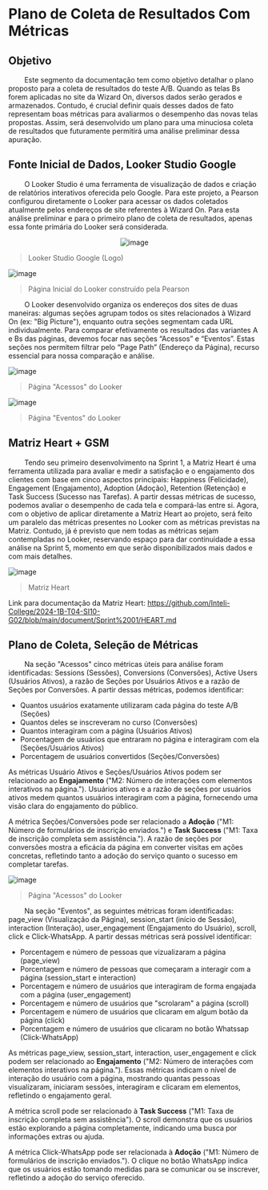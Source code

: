 # Plano de Coleta de Resultados Com Métricas

## Objetivo 

&emsp;&emsp; Este segmento da documentação tem como objetivo detalhar o plano proposto para a coleta de resultados do teste A/B. Quando as telas Bs forem aplicadas no site da Wizard On, diversos dados serão gerados e armazenados. Contudo, é crucial definir quais desses dados de fato representam boas métricas para avaliarmos o desempenho das novas telas propostas. Assim, será desenvolvido um plano para uma minuciosa coleta de resultados que futuramente permitirá uma análise preliminar dessa apuração.


## Fonte Inicial de Dados, Looker Studio Google

&emsp;&emsp; O Looker Studio é uma ferramenta de visualização de dados e criação de relatórios interativos oferecida pelo Google. Para este projeto, a Pearson configurou diretamente o Looker para acessar os dados coletados atualmente pelos endereços de site referentes à Wizard On. Para esta análise preliminar e para o primeiro plano de coleta de resultados, apenas essa fonte primária do Looker será considerada.

<p align="center">
  <img src="https://github.com/joaomtm/Rascunho/assets/99208815/9a79aba1-e097-410e-ae11-f38cbede1b40" alt="image">
</p>

> Looker Studio Google (Logo)


![image](https://github.com/joaomtm/Rascunho/assets/99208815/e1639553-bbcd-457e-bb26-d71c9ad7c49f)

> Página Inicial do Looker construído pela Pearson

&emsp;&emsp; O Looker desenvolvido organiza os endereços dos sites de duas maneiras: algumas seções agrupam todos os sites relacionados à Wizard On (ex: "Big Picture"), enquanto outra seções segmentam cada URL individualmente. Para comparar efetivamente os resultados das variantes A e Bs das páginas, devemos focar nas seções “Acessos” e “Eventos”. Estas seções nos permitem filtrar pelo “Page Path” (Endereço da Página), recurso essencial para nossa comparação e análise.

![image](https://github.com/joaomtm/Rascunho/assets/99208815/3fc103d3-057f-4f7b-999a-ee98035d0b5a)

> Página "Acessos" do Looker


![image](https://github.com/joaomtm/Rascunho/assets/99208815/89092742-9738-4a0c-8f64-39ed422c72e9)

> Página "Eventos" do Looker

## Matriz Heart + GSM

&emsp;&emsp; Tendo seu primeiro desenvolvimento na Sprint 1, a Matriz Heart é uma ferramenta utilizada para avaliar e medir a satisfação e o engajamento dos clientes com base em cinco aspectos principais: Happiness (Felicidade), Engagement (Engajamento), Adoption (Adoção), Retention (Retenção) e Task Success (Sucesso nas Tarefas). A partir dessas métricas de sucesso, podemos avaliar o desempenho de cada tela e compará-las entre si. Agora, com o objetivo de aplicar diretamente a Matriz Heart ao projeto, será feito um paralelo das métricas presentes no Looker com as métricas previstas na Matriz. Contudo, já é previsto que nem todas as métricas sejam contempladas no Looker, reservando espaço para dar continuidade a essa análise na Sprint 5, momento em que serão disponibilizados mais dados e com mais detalhes.

![image](https://github.com/joaomtm/Rascunho/assets/99208815/d6d10b5e-c0a6-46c2-bea7-b100be098fa5)

> Matriz Heart

Link para documentação da Matriz Heart: https://github.com/Inteli-College/2024-1B-T04-SI10-G02/blob/main/document/Sprint%2001/HEART.md


## Plano de Coleta, Seleção de Métricas

&emsp;&emsp; Na seção "Acessos" cinco métricas úteis para análise foram identificadas: Sessions (Sessões), Conversions (Conversões), Active Users (Usuários Ativos), a razão de Seções por Usuários Ativos e a razão de Seções por Conversões. A partir dessas métricas, podemos identificar:
- Quantos usuários exatamente utilizaram cada página do teste A/B (Seções)
- Quantos deles se inscreveram no curso (Conversões)
- Quantos interagiram com a página (Usuários Ativos)
- Porcentagem de usuários que entraram no página e interagiram com ela (Seções/Usuários Ativos)
- Porcentagem de usuários convertidos (Seções/Conversões)

As métricas Usuário Ativos e Seções/Usuários Ativos podem ser relacionado ao **Engajamento** ("M2: Número de interações com elementos interativos na página."). Usuários ativos e a razão de seções por usuários ativos medem quantos usuários interagiram com a página, fornecendo uma visão clara do engajamento do público.

A métrica Seções/Conversões pode ser relacionado a **Adoção** ("M1: Número de formulários de inscrição enviados.") e **Task Success** ("M1: Taxa de inscrição completa sem assistência."). A razão de seções por conversões mostra a eficácia da página em converter visitas em ações concretas, refletindo tanto a adoção do serviço quanto o sucesso em completar tarefas.


![image](https://github.com/joaomtm/Rascunho/assets/99208815/f70d2b3a-b935-480e-8335-7b949b0af037)

> Página "Acessos" do Looker


&emsp;&emsp; Na seção "Eventos", as seguintes métricas foram identificadas: page_view (Visualização da Página), session_start (início de Sessão), interaction (Interação), user_engagement (Engajamento do Usuário), scroll, click e Click-WhatsApp. A partir dessas métricas será possível identificar:

- Porcentagem e número de pessoas que vizualizaram a página (page_view)
- Porcentagem e número de pessoas que começaram a interagir com a página (session_start e interaction)
- Porcentagem e número de usuários que interagiram de forma engajada com a página (user_engagement)
- Porcentagem e número de usuários que "scrolaram" a página (scroll)
- Porcentagem e número de usuários que clicaram em algum botão da página (click)
- Porcentagem e número de usuários que clicaram no botão Whatssap (Click-WhatsApp)

As métricas page_view, session_start, interaction, user_engagement e click podem ser relacionado ao **Engajamento** ("M2: Número de interações com elementos interativos na página."). Essas métricas indicam o nível de interação do usuário com a página, mostrando quantas pessoas visualizaram, iniciaram sessões, interagiram e clicaram em elementos, refletindo o engajamento geral.

A métrica scroll pode ser relacionado à **Task Success** ("M1: Taxa de inscrição completa sem assistência"). O scroll demonstra que os usuários estão explorando a página completamente, indicando uma busca por informações extras ou ajuda.

A métrica Click-WhatsApp pode ser relacionada à **Adoção** ("M1: Número de formulários de inscrição enviados."). O clique no botão WhatsApp indica que os usuários estão tomando medidas para se comunicar ou se inscrever, refletindo a adoção do serviço oferecido.






















